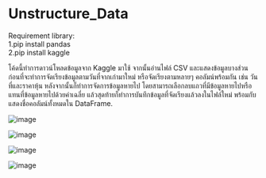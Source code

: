 # Unstructure_Data
Requirement library:<br>
1.pip install pandas<br>
2.pip install kaggle<br>

โค้ดนี้ทำการดาวน์โหลดข้อมูลจาก Kaggle มาใช้ จากนั้นอ่านไฟล์ CSV และแสดงข้อมูลบางส่วน ก่อนที่จะทำการจัดเรียงข้อมูลตามวันที่จากเก่ามาใหม่ หรือจัดเรียงตามหลายๆ คอลัมน์พร้อมกัน เช่น วันที่และราคาหุ้น หลังจากนั้นก็ทำการจัดการข้อมูลหายไป โดยสามารถเลือกลบแถวที่มีข้อมูลหายไปหรือแทนที่ข้อมูลหายไปด้วยค่าเฉลี่ย แล้วสุดท้ายก็ทำการบันทึกข้อมูลที่จัดเรียงแล้วลงในไฟล์ใหม่ พร้อมกับแสดงชื่อคอลัมน์ทั้งหมดใน DataFrame.<br>

![image](https://github.com/user-attachments/assets/c049577a-ce6d-4042-8356-22e025405e5a)<br>

![image](https://github.com/user-attachments/assets/1da19fa7-2192-4a57-9bfb-8b0a5de92860)<br>

![image](https://github.com/user-attachments/assets/9ba2b234-5ea3-4692-bdb1-e12b7fb03b8d)<br>

![image](https://github.com/user-attachments/assets/30a87fed-f593-4270-b52e-b461494cee14)<br>
